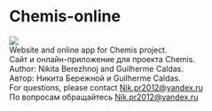Chemis-online
=============
<img src="http://cs406224.vk.me/v406224475/a9bd/pAqJY4W_Wp8.jpg"><br>
Website and online app for Chemis project.<br>
Сайт и онлайн-приложение для проекта Chemis.<br>
Author: Nikita Berezhnoj and Guilherme Caldas.<br>
Автор: Никита Бережной и Guilherme Caldas.<br>
For questions, please contact Nik.pr2012@yandex.ru<br>
По вопросам обращайтесь Nik.pr2012@yandex.ru<br>

